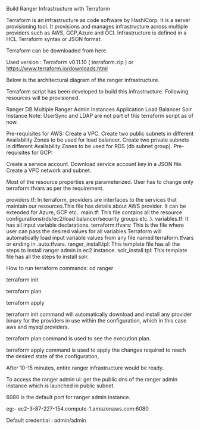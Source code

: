 Build Ranger Infrastructure with Terraform

Terraform is an infrastructure as code software by HashiCorp. It is a server provisioning tool. It provisions and manages infrastructure across multiple providers such as AWS, GCP,Azure and OCI. Infrastructure is defined in a HCL Terraform syntax or JSON format.

Terraform can be downloaded from here.

Used version : Terraform v0.11.10 ( terraform.zip ) or  https://www.terraform.io/downloads.html

Below is the architectural diagram of the ranger infrastructure.





Terraform script has been developed to build this infrastructure. Following resources will be provisioned.

Ranger DB
Multiple Ranger Admin Instances
Application Load Balancer
Solr Instance
Note: UserSync and LDAP are not part of this terraform script as of now.



Pre-requisites for AWS:
Create a VPC.
Create two public subnets in different Availability Zones to be used for load balancer.
Create two private subnets in different Availability Zones to be used for RDS (db subnet group).
Pre-requisites for GCP:

Create a service account.
Download service account key in a JSON file.
Create a VPC network and subnet.    


Most of the resource properties are parameterized. User has to change only terraform.tfvars as per the requirement.

providers.tf: In terraform, providers are interfaces to the services that maintain our resources.This file has details about AWS provider. It can be extended for Azure, GCP etc..
main.tf: This file contains all the resource configurations(rds/ec2/load balancer/security groups etc..).
variables.tf: It has all input variable declarations.
terraform.tfvars: This is the file where user can pass the desired values for all variables.Terraform will automatically load input variable values from any file named terraform.tfvars or ending in .auto.tfvars.
ranger_install.tpl: This template file has all the steps to install ranger admin in ec2 instance.
solr_install.tpl: This template file has all the steps to install solr.

How to run terraform commands: 
cd ranger

terraform init

terraform plan

terraform apply



terraform init command will automatically download and install any provider binary for the providers in use within the configuration, which in this case aws and mysql providers.

terraform plan command is used to see the execution plan.

terraform apply command is used to apply the changes required to reach the desired state of the configuration, 



After 10-15 minutes,  entire ranger infrastructure would be ready.

To access the ranger admin ui: get the public dns of the ranger admin instance which is launched in public subnet.

6080 is the default port for ranger admin instance.

eg:- ec2-3-87-227-154.compute-1.amazonaws.com:6080

Default credential : admin/admin

